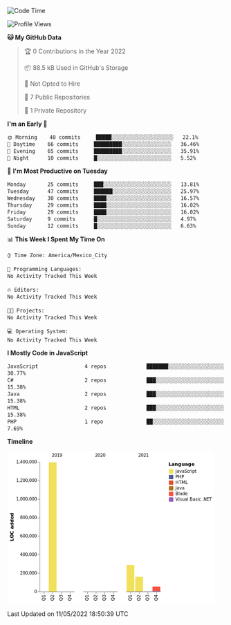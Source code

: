 <!--START_SECTION:waka-->
![Code Time](http://img.shields.io/badge/Code%20Time-0-blue)

![Profile Views](http://img.shields.io/badge/Profile%20Views-0-blue)

**🐱 My GitHub Data** 

> 🏆 0 Contributions in the Year 2022
 > 
> 📦 88.5 kB Used in GitHub's Storage 
 > 
> 🚫 Not Opted to Hire
 > 
> 📜 7 Public Repositories 
 > 
> 🔑 1 Private Repository 
 > 
**I'm an Early 🐤** 

```text
🌞 Morning    40 commits     █████░░░░░░░░░░░░░░░░░░░░   22.1% 
🌆 Daytime    66 commits     █████████░░░░░░░░░░░░░░░░   36.46% 
🌃 Evening    65 commits     █████████░░░░░░░░░░░░░░░░   35.91% 
🌙 Night      10 commits     █░░░░░░░░░░░░░░░░░░░░░░░░   5.52%

```
📅 **I'm Most Productive on Tuesday** 

```text
Monday       25 commits     ███░░░░░░░░░░░░░░░░░░░░░░   13.81% 
Tuesday      47 commits     ██████░░░░░░░░░░░░░░░░░░░   25.97% 
Wednesday    30 commits     ████░░░░░░░░░░░░░░░░░░░░░   16.57% 
Thursday     29 commits     ████░░░░░░░░░░░░░░░░░░░░░   16.02% 
Friday       29 commits     ████░░░░░░░░░░░░░░░░░░░░░   16.02% 
Saturday     9 commits      █░░░░░░░░░░░░░░░░░░░░░░░░   4.97% 
Sunday       12 commits     █░░░░░░░░░░░░░░░░░░░░░░░░   6.63%

```


📊 **This Week I Spent My Time On** 

```text
⌚︎ Time Zone: America/Mexico_City

💬 Programming Languages: 
No Activity Tracked This Week

🔥 Editors: 
No Activity Tracked This Week

🐱‍💻 Projects: 
No Activity Tracked This Week

💻 Operating System: 
No Activity Tracked This Week

```

**I Mostly Code in JavaScript** 

```text
JavaScript               4 repos             ███████░░░░░░░░░░░░░░░░░░   30.77% 
C#                       2 repos             ███░░░░░░░░░░░░░░░░░░░░░░   15.38% 
Java                     2 repos             ███░░░░░░░░░░░░░░░░░░░░░░   15.38% 
HTML                     2 repos             ███░░░░░░░░░░░░░░░░░░░░░░   15.38% 
PHP                      1 repo              ██░░░░░░░░░░░░░░░░░░░░░░░   7.69%

```


**Timeline**

![Chart not found](https://raw.githubusercontent.com/JorgeGinez/JorgeGinez/main/charts/bar_graph.png) 


 Last Updated on 11/05/2022 18:50:39 UTC
<!--END_SECTION:waka-->
